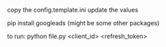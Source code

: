 copy the config.template.ini
update the values

pip install googleads
(might be some other packages)

to run:
python file.py <env> <client_id> <refresh_token>
